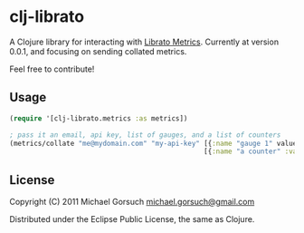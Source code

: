 # clj-librato

A Clojure library for interacting with [Librato Metrics](https://metrics.librato.com).  Currently at version 0.0.1, and focusing on sending collated metrics.

Feel free to contribute!

## Usage

````clojure
(require '[clj-librato.metrics :as metrics])

; pass it an email, api key, list of gauges, and a list of counters
(metrics/collate "me@mydomain.com" "my-api-key" [{:name "gauge 1" value: 34 } {:name "gauge 2" value: 0}] 
                                                [{:name "a counter" :value 79213}])
````

## License

Copyright (C) 2011 Michael Gorsuch <michael.gorsuch@gmail.com>

Distributed under the Eclipse Public License, the same as Clojure.

